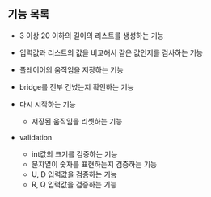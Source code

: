 ## 기능 목록

- 3 이상 20 이하의 길이의 리스트를 생성하는 기능
- 입력값과 리스트의 값을 비교해서 같은 값인지를 검사하는 기능
- 플레이어의 움직임을 저장하는 기능
- bridge를 전부 건넜는지 확인하는 기능
- 다시 시작하는 기능
    - 저장된 움직임을 리셋하는 기능

- validation
    - int값의 크기를 검증하는 기능
    - 문자열이 숫자를 표현하는지 검증하는 기능
    - U, D 입력값을 검증하는 기능
    - R, Q 입력값을 검증하는 기능

